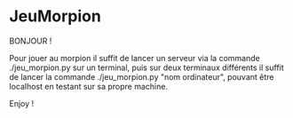 # JeuMorpion

BONJOUR !

Pour jouer au morpion il suffit de lancer un serveur via la commande ./jeu_morpion.py sur un terminal, puis sur deux terminaux différents il suffit de lancer la commande ./jeu_morpion.py "nom ordinateur", pouvant être localhost en testant sur sa propre machine.

Enjoy !
